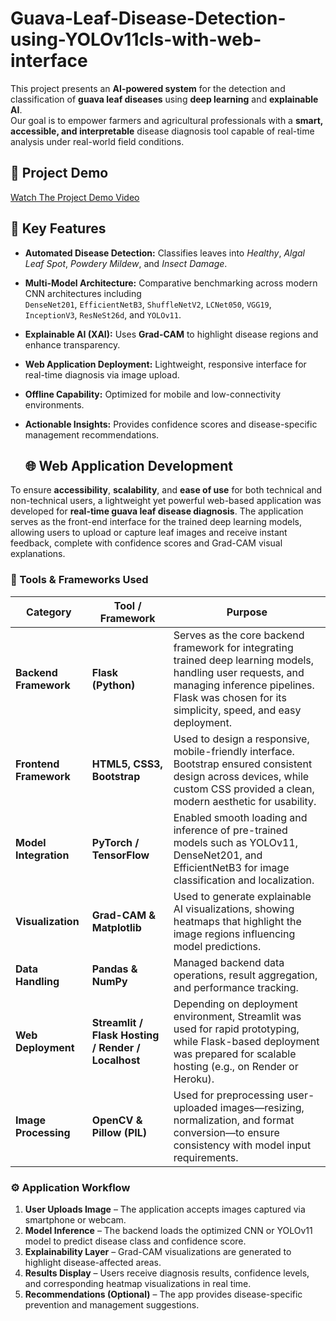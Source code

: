 # Guava-Leaf-Disease-Detection-using-YOLOv11cls-with-web-interface

This project presents an **AI-powered system** for the detection and classification of **guava leaf diseases** using **deep learning** and **explainable AI**.  
Our goal is to empower farmers and agricultural professionals with a **smart, accessible, and interpretable** disease diagnosis tool capable of real-time analysis under real-world field conditions.

## 🎥 Project Demo
[Watch The Project Demo Video](https://github.com/anikatahsinofficial01-bit/Guava-Leaf-Disease-Detection-using-YOLOv11cls-with-web-interface/blob/main/Disease%20Detection%20Video.mp4)

## 🧠 Key Features

- **Automated Disease Detection:** Classifies leaves into *Healthy*, *Algal Leaf Spot*, *Powdery Mildew*, and *Insect Damage*.
- **Multi-Model Architecture:** Comparative benchmarking across modern CNN architectures including  
  `DenseNet201`, `EfficientNetB3`, `ShuffleNetV2`, `LCNet050`, `VGG19`, `InceptionV3`, `ResNeSt26d`, and `YOLOv11`.
- **Explainable AI (XAI):** Uses **Grad-CAM** to highlight disease regions and enhance transparency.
- **Web Application Deployment:** Lightweight, responsive interface for real-time diagnosis via image upload.
- **Offline Capability:** Optimized for mobile and low-connectivity environments.
- **Actionable Insights:** Provides confidence scores and disease-specific management recommendations.

  ## 🌐 Web Application Development

To ensure **accessibility**, **scalability**, and **ease of use** for both technical and non-technical users, a lightweight yet powerful web-based application was developed for **real-time guava leaf disease diagnosis**. The application serves as the front-end interface for the trained deep learning models, allowing users to upload or capture leaf images and receive instant feedback, complete with confidence scores and Grad-CAM visual explanations.


### 🧰 Tools & Frameworks Used

| Category | Tool / Framework | Purpose |
|-----------|------------------|----------|
| **Backend Framework** | **Flask (Python)** | Serves as the core backend framework for integrating trained deep learning models, handling user requests, and managing inference pipelines. Flask was chosen for its simplicity, speed, and easy deployment. |
| **Frontend Framework** | **HTML5, CSS3, Bootstrap** | Used to design a responsive, mobile-friendly interface. Bootstrap ensured consistent design across devices, while custom CSS provided a clean, modern aesthetic for usability. |
| **Model Integration** | **PyTorch / TensorFlow** | Enabled smooth loading and inference of pre-trained models such as YOLOv11, DenseNet201, and EfficientNetB3 for image classification and localization. |
| **Visualization** | **Grad-CAM & Matplotlib** | Used to generate explainable AI visualizations, showing heatmaps that highlight the image regions influencing model predictions. |
| **Data Handling** | **Pandas & NumPy** | Managed backend data operations, result aggregation, and performance tracking. |
| **Web Deployment** | **Streamlit / Flask Hosting / Render / Localhost** | Depending on deployment environment, Streamlit was used for rapid prototyping, while Flask-based deployment was prepared for scalable hosting (e.g., on Render or Heroku). |
| **Image Processing** | **OpenCV & Pillow (PIL)** | Used for preprocessing user-uploaded images—resizing, normalization, and format conversion—to ensure consistency with model input requirements. |



### ⚙️ Application Workflow

1. **User Uploads Image** – The application accepts images captured via smartphone or webcam.  
2. **Model Inference** – The backend loads the optimized CNN or YOLOv11 model to predict disease class and confidence score.  
3. **Explainability Layer** – Grad-CAM visualizations are generated to highlight disease-affected areas.  
4. **Results Display** – Users receive diagnosis results, confidence levels, and corresponding heatmap visualizations in real time.  
5. **Recommendations (Optional)** – The app provides disease-specific prevention and management suggestions.
